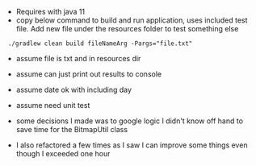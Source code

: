 - Requires with java 11
- copy below command to build and run application, uses included test file. Add new file
  under the resources folder to test something else

```
 ./gradlew clean build fileNameArg -Pargs="file.txt"
```

- assume file is txt and in resources dir
- assume can just print out results to console
- assume date ok with including day
- assume need unit test

- some decisions I made was to google logic I didn't know off hand to save time for the BitmapUtil class
- I also refactored a few times as I saw I can improve some things even though I exceeded one hour